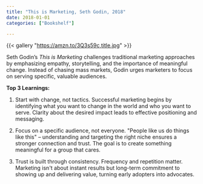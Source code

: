 ```yaml
---
title: "This is Marketing, Seth Godin, 2018"
date: 2018-01-01
categories: ["Bookshelf"]

---
```


{{< gallery "https://amzn.to/3Q3s59c,title.jpg" >}}

Seth Godin’s _This is Marketing_ challenges traditional marketing approaches by emphasizing empathy, storytelling, and the importance of meaningful change. Instead of chasing mass markets, Godin urges marketers to focus on serving specific, valuable audiences.

**Top 3 Learnings:**

1. Start with change, not tactics. Successful marketing begins by identifying what you want to change in the world and who you want to serve. Clarity about the desired impact leads to effective positioning and messaging.

2. Focus on a specific audience, not everyone. "People like us do things like this" – understanding and targeting the right niche ensures a stronger connection and trust. The goal is to create something meaningful for a group that cares.

3. Trust is built through consistency. Frequency and repetition matter. Marketing isn't about instant results but long-term commitment to showing up and delivering value, turning early adopters into advocates.
